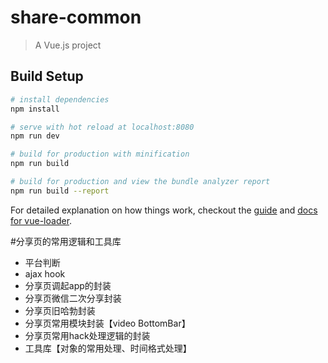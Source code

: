 # share-common

> A Vue.js project

## Build Setup

``` bash
# install dependencies
npm install

# serve with hot reload at localhost:8080
npm run dev

# build for production with minification
npm run build

# build for production and view the bundle analyzer report
npm run build --report
```

For detailed explanation on how things work, checkout the [guide](http://vuejs-templates.github.io/webpack/) and [docs for vue-loader](http://vuejs.github.io/vue-loader).


#分享页的常用逻辑和工具库
- 平台判断
- ajax hook
- 分享页调起app的封装
- 分享页微信二次分享封装
- 分享页旧哈勃封装
- 分享页常用模块封装【video BottomBar】
- 分享页常用hack处理逻辑的封装
- 工具库【对象的常用处理、时间格式处理】



